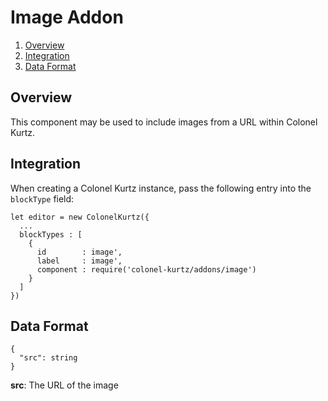 # Image Addon

1. [Overview](#overview)
2. [Integration](#integration)
3. [Data Format](#data-format)

## Overview

This component may be used to include images from a URL within Colonel Kurtz.

## Integration

When creating a Colonel Kurtz instance, pass the following entry into
the `blockType` field:

    let editor = new ColonelKurtz({
      ...
      blockTypes : [
        {
          id        : image',
          label     : image',
          component : require('colonel-kurtz/addons/image')
        }
      ]
    })

## Data Format

    {
      "src": string
    }

**src**: The URL of the image
